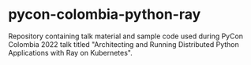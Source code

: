 # pycon-colombia-python-ray
Repository containing talk material and sample code used during PyCon Colombia 2022 talk titled "Architecting and Running Distributed Python Applications with Ray on Kubernetes".
